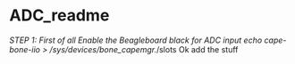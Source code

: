 # ADC_readme

*STEP 1: First of all Enable the Beagleboard black for ADC input
echo cape-bone-iio > /sys/devices/bone_capemgr.*/slots
Ok add the stuff

